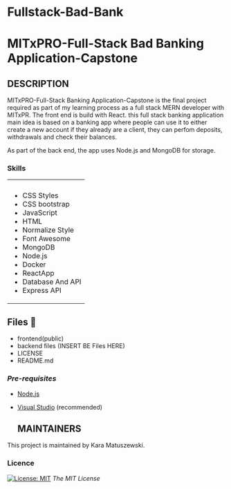 # Fullstack-Bad-Bank

# MITxPRO-Full-Stack Bad Banking Application-Capstone

## DESCRIPTION

MITxPRO-Full-Stack Banking Application-Capstone is the final project required as part of my learning process as a full stack MERN developer with MITxPR.
The front end is build with React.
this full stack banking application main idea is based on a banking app where people can use it to either create a new account if they already are a client, they can perfom deposits, withdrawals and check their balances.

As part of the back end, the app uses Node.js and MongoDB for storage.

<!-- Skills -->

### Skills

<table>
  <tbody>
    <tr>
      <th align="center"></th>
    </tr>
    <tr>
      <td>
        <ul>
          <li>CSS Styles</li>
          <li>CSS bootstrap</li>
          <li>JavaScript</li>
           <li>HTML</li>
           <li>Normalize Style</li>
           <li>Font Awesome</li>
          <li>MongoDB</li>
          <li>Node.js</li>
          <li>Docker</li>
          <li>ReactApp</li>
          <li>Database And API</li>
          <li>Express API</li>
        </ul>
  <tbody>
<table>

## Files 📁

- frontend(public)
- backend files (INSERT BE Files HERE) 
- LICENSE
- README.md

### _Pre-requisites_

- [Node.js](https://nodejs.org/en/download/)
- [Visual Studio](https://visualstudio.microsoft.com/downloads/) (recommended)

   ## MAINTAINERS

This project is maintained by Kara Matuszewski.

<!-- LICENSE -->

### Licence

[![License: MIT](https://img.shields.io/badge/License-MIT-yellow.svg)](https://opensource.org/licenses/MIT) _The MIT License_

